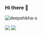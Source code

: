 ### Hi there 👋
<p align="left"> <img src="https://komarev.com/ghpvc/?username=deepshikha-s&label=Profile%20views&color=0e75b6&style=flat" alt="deepshikha-s" /> </p>
<img align="center" src="https://github-readme-stats.vercel.app/api/?username=deepshikha-s&theme=dark" />
<img align="center" src="https://github-readme-stats.vercel.app/api/top-langs/?username=deepshikha-s&theme=dark" />
<!--
**deepshikha-s/deepshikha-s** is a ✨ _special_ ✨ repository because its `README.md` (this file) appears on your GitHub profile.

Here are some ideas to get you started:

- 🔭 I’m currently working on ...
- 🌱 I’m currently learning ...
- 👯 I’m looking to collaborate on ...
- 🤔 I’m looking for help with ...
- 💬 Ask me about ...
- 📫 How to reach me: ...
- 😄 Pronouns: ...
- ⚡ Fun fact: ...
-->
